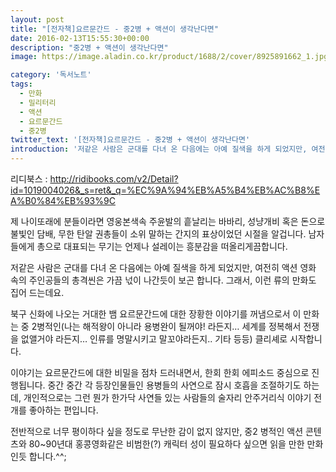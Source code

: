 ```yaml
---
layout: post
title: "[전자책]요르문간드 - 중2병 + 액션이 생각난다면"
date: 2016-02-13T15:55:30+00:00
description: "중2병 + 액션이 생각난다면"
image: https://image.aladin.co.kr/product/1688/2/cover/8925891662_1.jpg

category: '독서노트'  
tags: 
  - 만화
  - 밀리터리
  - 액션
  - 요르문간드
  - 중2병
twitter_text: '[전자책]요르문간드 - 중2병 + 액션이 생각난다면'
introduction: '저같은 사람은 군대를 다녀 온 다음에는 아예 질색을 하게 되었지만, 여전히 액션 영화 속의 주인공들의 총격씬은 가끔 넋이 나간듯이 보곤 합니다. '
---
```


리디북스 : <http://ridibooks.com/v2/Detail?id=1019004026&_s=ret&_q=%EC%9A%94%EB%A5%B4%EB%AC%B8%EA%B0%84%EB%93%9C>

제 나이또래에 분들이라면 영웅본색속 주윤발의 흩날리는 바바리, 성냥개비 혹은 돈으로 불빛인 담배, 무한 탄알 권총들이 소위 말하는 간지의 표상이었던 시절을 알겁니다. 남자들에게 총으로 대표되는 무기는 언제나 설레이는 흥분감을 떠올리게끔합니다.

저같은 사람은 군대를 다녀 온 다음에는 아예 질색을 하게 되었지만, 여전히 액션 영화 속의 주인공들의 총격씬은 가끔 넋이 나간듯이 보곤 합니다. 그래서, 이런 류의 만화도 집어 드는데요. 

북구 신화에 나오는 거대한 뱀 요르문간드에 대한 장황한 이야기를 꺼냄으로서 이 만화는 중 2병적인(나는 해적왕이 아니라 용병완이 될꺼야! 라든지&#8230; 세계를 정복해서 전쟁을 없앨거야 라든지&#8230; 인류를 명말시키고 말꼬야라든지.. 기타 등등) 클리셰로 시작합니다.

이야기는 요르문간드에 대한 비밀을 점차 드러내면서, 한회 한회 에피소드 중심으로 진행됩니다. 중간 중간 각 등장인물들인 용병들의 사연으로 잠시 호흡을 조절하기도 하는데, 개인적으로는 그런 뭔가 한가닥 사연들 있는 사람들의 술자리 안주거리식 이야기 전개를 좋아하는 편입니다.

전반적으로 너무 평이하다 싶을 정도로 무난한 감이 없지 않지만, 중2 병적인 액션 콘텐츠와 80~90년대 홍콩영화같은 비범한(?) 캐릭터 성이 필요하다 싶으면 읽을 만한 만화인듯 합니다.^^;